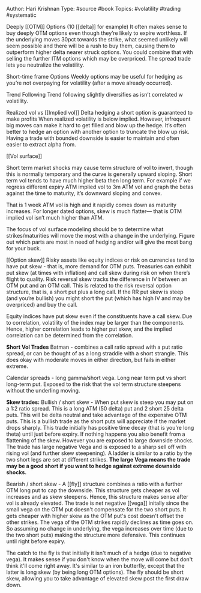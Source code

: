 Author:  Hari Krishnan
Type: #source #book
Topics: #volatility #trading #systematic

Deeply [[OTM]] Options (10 [[delta]] for example)
It often makes sense to buy deeply OTM options even though they’re likely to expire worthless. If the underlying moves 30pct towards the strike, what seemed unlikely will seem possible and there will be a rush to buy them, causing them to outperform higher delta nearer struck options. You could combine that with selling the further ITM options which may be overpriced. The spread trade lets you neutralize the volatility. 

Short-time frame Options
Weekly options may be useful for hedging as you’re not overpaying for volatility (after a move already occurred). 

Trend Following
Trend following slightly diversifies as isn’t correlated w volatility.

Realized vol vs [[Implied vol]]
Delta hedging a short option is guaranteed to make profits When realized volatility is below implied. However, infrequent big moves can make it hard to get filled and blow up the hedge. It’s often better to hedge an option with another option to truncate the blow up risk. Having a trade with bounded downside is easier to maintain and often easier to extract alpha from.

  

[[Vol surface]]

Short term market shocks may cause term structure of vol to invert, though this is normally temporary and the curve is generally upward sloping. Short term vol tends to have much higher beta then long term. For example if we regress different expiry ATM implied vol to 3m ATM vol and graph the betas against the time to maturity, it’s downward sloping and convex.

That is 1 week ATM vol is high and it rapidly comes down as maturity increases. For longer dated options, skew is much flatter— that is OTM implied vol isn’t much higher than ATM.

The focus of vol surface modeling should be to determine what strikes/maturities will move the most with a change in the underlying. Figure out which parts are most in need of hedging and/or will give the most bang for your buck.

[[Option skew]]
Risky assets like equity indices or risk on currencies tend to have put skew - that is, more demand for OTM puts. Treasuries can exhibit put skew (at times with inflation) and call skew during risk on when there’s flight to quality. Risk reversal skew tracks the difference in IV between an OTM put and an OTM call. This is related to the risk reversal option structure, that is, a short put plus a long call. If the RR put skew is steep (and you’re bullish) you might short the put (which has high IV and may be overpriced) and buy the call. 

Equity indices have put skew even if the constituents have a call skew. Due to correlation, volatility of the index may be larger than the components. Hence, higher correlation leads to higher put skew, and the implied correlation can be determined from the correlation. 

**Short Vol Trades**
Batman - combines a call ratio spread with a put ratio spread, or can be thought of as a long straddle with a short strangle. This does okay with moderate moves in either direction, but fails in either extreme. 

Calendar spreads - long gamma/short vega. Long near term put vs short long-term put.  Exposed to the risk that the vol term structure steepens without the underling moving.  


**Skew trades:**
Bullish / short skew - 
When put skew is steep you may put on a 1:2 ratio spread. This is a long ATM (50 delta) put and 2 short 25 delta puts. This will be delta neutral and take advantage of the expensive OTM puts. This is a bullish trade as the short puts will appreciate if the market drops sharply. This trade initially has positive time decay (that is you’re long theta) until just before expiry. If nothing happens you also benefit from a flattening of the skew. However you are exposed to large downside shocks. The trade has large negative Vega and is exposed to a sharp sell off with rising vol (and further skew steepening). A ladder is similar to a ratio by the two short legs are set at different strikes. **The large Vega means the trade may be a good short if you want to hedge against extreme downside shocks.**

Bearish / short skew - 
A [[fly]] structure combines a ratio with a further OTM long put to cap the downside. This structure gets cheaper as vol increases and as skew steepens. Hence, this structure makes sense after vol is already elevated. The trade is net negative [[vega]] initally since the small vega on the OTM put doesn't compensate for the two short puts. It gets cheaper with higher skew as the OTM put's cost doesn't offset the other strikes. The vega of the OTM strikes rapidly declines as time goes on. So assuming no change in underlying, the vega increases over time (due to the two short puts) making the structure more defensive. This continues until right before expiry. 

The catch to the fly is that initially it isn't much of a hedge (due to negative vega). It makes sense if you don't know when the move will come but don't think it'll come right away. It's similar to an iron butterfly, except that the latter is long skew (by being long OTM options). The fly should be short skew, allowing you to take advantage of elevated skew post the first draw down. 